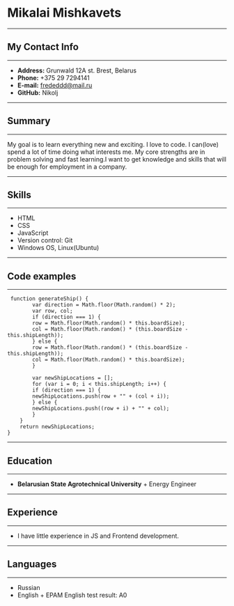 # Mikalai Mishkavets
********
## My Contact Info
********
* **Address:** Grunwald 12A st. Brest, Belarus
* **Phone:** +375 29 7294141
* **E-mail:** frededdd@mail.ru
* **GitHub:** Nikolj
********
## Summary
********
My goal is to learn everything new and exciting.
 I love to code. I can(love) spend a lot of time 
 doing what interests me. My core strengths are in
 problem solving and fast learning.I want to get 
 knowledge and skills that will be enough for employment in a company.
********
## Skills
********
* HTML
* CSS
* JavaScript
* Version control: Git
* Windows OS, Linux(Ubuntu)
********
## Code examples
********
```
 function generateShip() {
		var direction = Math.floor(Math.random() * 2);
		var row, col;
		if (direction === 1) {
		row = Math.floor(Math.random() * this.boardSize);
		col = Math.floor(Math.random() * (this.boardSize - this.shipLength));
		} else {
		row = Math.floor(Math.random() * (this.boardSize - this.shipLength));
		col = Math.floor(Math.random() * this.boardSize);
		}

		var newShipLocations = [];
		for (var i = 0; i < this.shipLength; i++) {
		if (direction === 1) {
		newShipLocations.push(row + "" + (col + i));
		} else {
		newShipLocations.push((row + i) + "" + col);
		}
	}
	return newShipLocations;
}
```
********
## Education
********
* **Belarusian State Agrotechnical University**
		+ Energy Engineer
********
## Experience
********
* I have little experience in JS and Frontend development.
********
## Languages
********
 * Russian
 * English
	      + EPAM English test result: A0 

